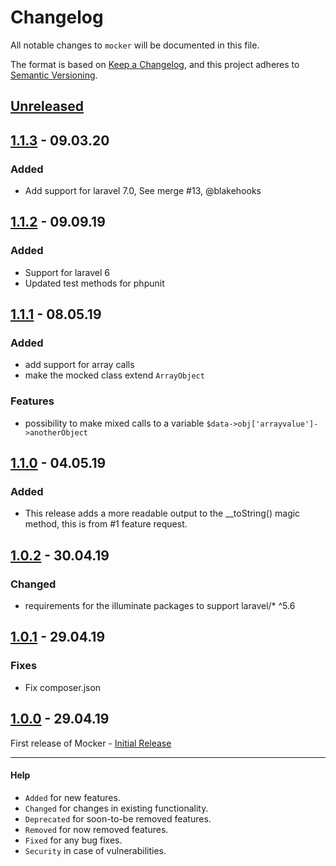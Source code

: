 # Changelog

All notable changes to `mocker` will be documented in this file.

The format is based on [Keep a Changelog](https://keepachangelog.com/en/1.0.0/),
and this project adheres to [Semantic Versioning](https://semver.org/spec/v2.0.0.html).

## [Unreleased]

## [1.1.3] - 09.03.20
### Added
- Add support for laravel 7.0, See merge #13, @blakehooks

## [1.1.2] - 09.09.19
### Added
- Support for laravel 6
- Updated test methods for phpunit

## [1.1.1] - 08.05.19
### Added
- add support for array calls
- make the mocked class extend `ArrayObject`

### Features
- possibility to make mixed calls to a variable `$data->obj['arrayvalue']->anotherObject`

## [1.1.0] - 04.05.19
### Added
- This release adds a more readable output to the __toString() magic method, this is from #1 feature request.

## [1.0.2] - 30.04.19
### Changed
- requirements for the illuminate packages to support laravel/* ^5.6

## [1.0.1] - 29.04.19
### Fixes
- Fix composer.json

## [1.0.0] - 29.04.19

First release of Mocker - [Initial Release](https://github.com/ReeceM/mocker/releases/tag/v1.0)


[Unreleased]: https://github.com/ReeceM/mocker/compare/v1.1.3...HEAD
[1.1.3]: https://github.com/ReeceM/mocker/compare/v1.1.2...v1.1.3
[1.1.2]: https://github.com/ReeceM/mocker/compare/v1.1.1...v1.1.2
[1.1.1]: https://github.com/ReeceM/mocker/compare/v1.1.0...v1.1.1
[1.1.0]: https://github.com/ReeceM/mocker/compare/v1.0.2...v1.1.0
[1.0.2]: https://github.com/ReeceM/mocker/compare/v1.0.1...v1.0.2
[1.0.1]: https://github.com/ReeceM/mocker/compare/v1.0.0...v1.0.1
[1.0.0]: https://github.com/ReeceM/mocker/releases/tag/v1.0.0

---
#### Help

- `Added` for new features.
- `Changed` for changes in existing functionality.
- `Deprecated` for soon-to-be removed features.
- `Removed` for now removed features.
- `Fixed` for any bug fixes.
- `Security` in case of vulnerabilities.
